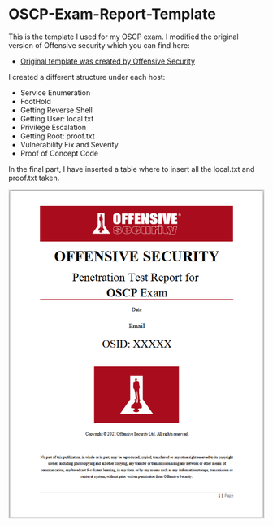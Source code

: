 # OSCP-Exam-Report-Template

This is the template I used for my OSCP exam.
I modified the original version of Offensive security which you can find here:

- [Original template was created by Offensive Security](https://www.offensive-security.com/pwk-online/PWKv1-REPORT.doc)

I created a different structure under each host:
- Service Enumeration
- FootHold
- Getting Reverse Shell
- Getting User: local.txt
- Privilege Escalation
- Getting Root: proof.txt
- Vulnerability Fix and Severity
- Proof of Concept Code

In the final part, I have inserted a table where to insert all the local.txt and proof.txt taken.

![Title](report.png 'Text')
